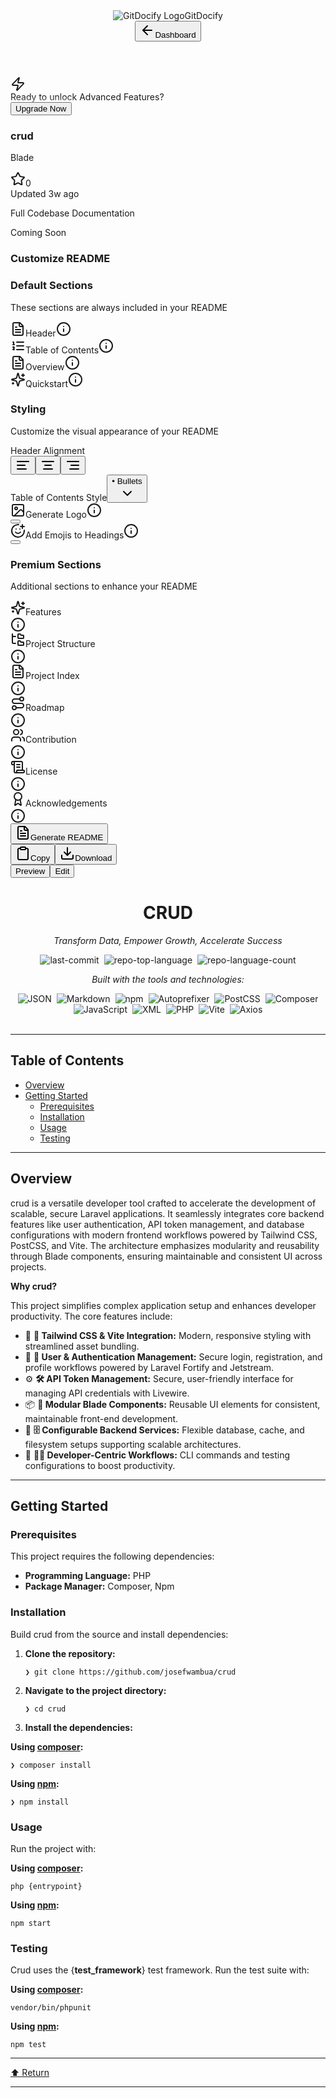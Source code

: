 <div id="root"><div class="min-h-screen bg-[#F8FAFD] flex flex-col"><header class="fixed top-0 left-0 right-0 h-16 bg-white border-b z-50"><div class="max-w-7xl mx-auto px-4 h-full flex items-center justify-between"><div class="flex-shrink-0 flex items-center space-x-2"><img src="/images/gitdocify-white-removebg.png" alt="GitDocify Logo" class="h-9 w-auto object-contain select-none [image-rendering:crisp-edges] [-webkit-image-rendering:crisp-edges]" style="aspect-ratio: 2000 / 2542;"><span class="text-xl font-bold text-primary">GitDocify</span></div><button class="justify-center whitespace-nowrap rounded-md text-sm font-medium ring-offset-background focus-visible:outline-none focus-visible:ring-2 focus-visible:ring-ring focus-visible:ring-offset-2 disabled:pointer-events-none disabled:opacity-50 [&amp;_svg]:pointer-events-none [&amp;_svg]:size-4 [&amp;_svg]:shrink-0 hover:bg-accent h-10 px-4 py-2 flex items-center gap-2 text-gray-600 hover:text-gray-900 bg-gray-50/80 shadow-[0_2px_8px_-3px_rgba(0,0,0,0.05)] hover:shadow-[0_2px_10px_-3px_rgba(0,0,0,0.1)] transition-all duration-200"><svg xmlns="http://www.w3.org/2000/svg" width="24" height="24" viewBox="0 0 24 24" fill="none" stroke="currentColor" stroke-width="2" stroke-linecap="round" stroke-linejoin="round" class="lucide lucide-arrow-left h-4 w-4"><path d="m12 19-7-7 7-7"></path><path d="M19 12H5"></path></svg>Dashboard</button></div></header><div class="h-16"></div><div class="bg-gradient-to-r from-blue-600 via-blue-500 to-indigo-600 text-white py-3 w-full z-20 relative shadow-md"><div class="max-w-7xl mx-auto flex items-center justify-between px-4"><div class="flex items-center"><div class="mr-3 bg-blue-700/40 p-1.5 rounded-full"><svg xmlns="http://www.w3.org/2000/svg" width="24" height="24" viewBox="0 0 24 24" fill="none" stroke="currentColor" stroke-width="2" stroke-linecap="round" stroke-linejoin="round" class="lucide lucide-zap h-5 w-5 text-yellow-300"><path d="M4 14a1 1 0 0 1-.78-1.63l9.9-10.2a.5.5 0 0 1 .86.46l-1.92 6.02A1 1 0 0 0 13 10h7a1 1 0 0 1 .78 1.63l-9.9 10.2a.5.5 0 0 1-.86-.46l1.92-6.02A1 1 0 0 0 11 14z"></path></svg></div><span class="font-medium"><span class="hidden sm:inline">Ready to unlock </span><span class="font-bold">Advanced Features</span><span class="hidden sm:inline">?</span></span></div><button class="inline-flex items-center justify-center gap-2 whitespace-nowrap ring-offset-background focus-visible:outline-none focus-visible:ring-2 focus-visible:ring-ring focus-visible:ring-offset-2 disabled:pointer-events-none disabled:opacity-50 [&amp;_svg]:pointer-events-none [&amp;_svg]:size-4 [&amp;_svg]:shrink-0 h-10 bg-white text-blue-700 hover:bg-blue-50 font-semibold px-7 py-2.5 rounded-full shadow-md transition-all hover:shadow-lg hover:scale-105 ml-2 text-base" style="animation: 1.5s ease 0s infinite alternate none running glow; box-shadow: rgba(255, 255, 255, 0.6) 0px 0px 10px 2px;">Upgrade Now</button></div><div class="absolute inset-0 bg-gradient-to-b from-transparent to-blue-700/10 pointer-events-none"></div></div><main class="pt-6 pb-16 px-4"><div class="max-w-[1400px] mx-auto"><div class="grid grid-cols-1 lg:grid-cols-12 gap-6"><div class="lg:col-span-4 space-y-6"><div class="rounded-lg border bg-card text-card-foreground shadow-sm"><div class="flex flex-col space-y-1.5 p-6 pb-2"><div class="flex items-center justify-between"><h3 class="font-semibold tracking-tight text-lg">crud</h3><div class="inline-flex items-center rounded-full border px-2.5 py-0.5 text-xs font-semibold transition-colors focus:outline-none focus:ring-2 focus:ring-ring focus:ring-offset-2 border-transparent bg-secondary text-secondary-foreground hover:bg-secondary/80">Blade</div></div></div><div class="p-6 pt-0"><p class="text-sm text-muted-foreground mb-3"></p><div class="flex items-center gap-4 text-sm text-muted-foreground"><div class="flex items-center gap-1"><svg xmlns="http://www.w3.org/2000/svg" width="24" height="24" viewBox="0 0 24 24" fill="none" stroke="currentColor" stroke-width="2" stroke-linecap="round" stroke-linejoin="round" class="lucide lucide-star h-4 w-4"><path d="M11.525 2.295a.53.53 0 0 1 .95 0l2.31 4.679a2.123 2.123 0 0 0 1.595 1.16l5.166.756a.53.53 0 0 1 .294.904l-3.736 3.638a2.123 2.123 0 0 0-.611 1.878l.882 5.14a.53.53 0 0 1-.771.56l-4.618-2.428a2.122 2.122 0 0 0-1.973 0L6.396 21.01a.53.53 0 0 1-.77-.56l.881-5.139a2.122 2.122 0 0 0-.611-1.879L2.16 9.795a.53.53 0 0 1 .294-.906l5.165-.755a2.122 2.122 0 0 0 1.597-1.16z"></path></svg><span>0</span></div><span>Updated 3w ago</span></div><div class="mt-4 p-2 bg-blue-50 rounded-md flex items-center justify-between"><p class="text-sm text-blue-600 font-medium">Full Codebase Documentation</p><div class="inline-flex items-center rounded-full border px-2.5 py-0.5 text-xs font-semibold transition-colors focus:outline-none focus:ring-2 focus:ring-ring focus:ring-offset-2 border-transparent text-secondary-foreground hover:bg-secondary/80 bg-blue-100">Coming Soon</div></div></div></div><div class="rounded-lg border bg-card text-card-foreground shadow-sm mt-6"><div class="flex flex-col space-y-1.5 p-6 pb-3"><h3 class="font-semibold tracking-tight text-lg">Customize README</h3></div><div class="p-6 pt-0 space-y-6"><div class="space-y-6"><div class="space-y-3"><h3 class="text-sm font-medium">Default Sections</h3><p class="text-xs text-muted-foreground">These sections are always included in your README</p><div class="grid grid-cols-2 gap-2"><div class="flex items-center gap-2 px-3 py-2 bg-gray-50 rounded-md"><svg xmlns="http://www.w3.org/2000/svg" width="24" height="24" viewBox="0 0 24 24" fill="none" stroke="currentColor" stroke-width="2" stroke-linecap="round" stroke-linejoin="round" class="lucide lucide-file-text h-4 w-4 text-gray-500"><path d="M15 2H6a2 2 0 0 0-2 2v16a2 2 0 0 0 2 2h12a2 2 0 0 0 2-2V7Z"></path><path d="M14 2v4a2 2 0 0 0 2 2h4"></path><path d="M10 9H8"></path><path d="M16 13H8"></path><path d="M16 17H8"></path></svg><span class="text-sm text-gray-600">Header</span><svg xmlns="http://www.w3.org/2000/svg" width="24" height="24" viewBox="0 0 24 24" fill="none" stroke="currentColor" stroke-width="2" stroke-linecap="round" stroke-linejoin="round" class="lucide lucide-info h-3.5 w-3.5 text-gray-400 hover:text-gray-500 ml-auto" data-state="closed"><circle cx="12" cy="12" r="10"></circle><path d="M12 16v-4"></path><path d="M12 8h.01"></path></svg></div><div class="flex items-center gap-2 px-3 py-2 bg-gray-50 rounded-md"><svg xmlns="http://www.w3.org/2000/svg" width="24" height="24" viewBox="0 0 24 24" fill="none" stroke="currentColor" stroke-width="2" stroke-linecap="round" stroke-linejoin="round" class="lucide lucide-list-ordered h-4 w-4 text-gray-500"><path d="M10 12h11"></path><path d="M10 18h11"></path><path d="M10 6h11"></path><path d="M4 10h2"></path><path d="M4 6h1v4"></path><path d="M6 18H4c0-1 2-2 2-3s-1-1.5-2-1"></path></svg><span class="text-sm text-gray-600">Table of Contents</span><svg xmlns="http://www.w3.org/2000/svg" width="24" height="24" viewBox="0 0 24 24" fill="none" stroke="currentColor" stroke-width="2" stroke-linecap="round" stroke-linejoin="round" class="lucide lucide-info h-3.5 w-3.5 text-gray-400 hover:text-gray-500 ml-auto" data-state="closed"><circle cx="12" cy="12" r="10"></circle><path d="M12 16v-4"></path><path d="M12 8h.01"></path></svg></div><div class="flex items-center gap-2 px-3 py-2 bg-gray-50 rounded-md"><svg xmlns="http://www.w3.org/2000/svg" width="24" height="24" viewBox="0 0 24 24" fill="none" stroke="currentColor" stroke-width="2" stroke-linecap="round" stroke-linejoin="round" class="lucide lucide-file-text h-4 w-4 text-gray-500"><path d="M15 2H6a2 2 0 0 0-2 2v16a2 2 0 0 0 2 2h12a2 2 0 0 0 2-2V7Z"></path><path d="M14 2v4a2 2 0 0 0 2 2h4"></path><path d="M10 9H8"></path><path d="M16 13H8"></path><path d="M16 17H8"></path></svg><span class="text-sm text-gray-600">Overview</span><svg xmlns="http://www.w3.org/2000/svg" width="24" height="24" viewBox="0 0 24 24" fill="none" stroke="currentColor" stroke-width="2" stroke-linecap="round" stroke-linejoin="round" class="lucide lucide-info h-3.5 w-3.5 text-gray-400 hover:text-gray-500 ml-auto" data-state="closed"><circle cx="12" cy="12" r="10"></circle><path d="M12 16v-4"></path><path d="M12 8h.01"></path></svg></div><div class="flex items-center gap-2 px-3 py-2 bg-gray-50 rounded-md"><svg xmlns="http://www.w3.org/2000/svg" width="24" height="24" viewBox="0 0 24 24" fill="none" stroke="currentColor" stroke-width="2" stroke-linecap="round" stroke-linejoin="round" class="lucide lucide-sparkles h-4 w-4 text-gray-500"><path d="M9.937 15.5A2 2 0 0 0 8.5 14.063l-6.135-1.582a.5.5 0 0 1 0-.962L8.5 9.936A2 2 0 0 0 9.937 8.5l1.582-6.135a.5.5 0 0 1 .963 0L14.063 8.5A2 2 0 0 0 15.5 9.937l6.135 1.581a.5.5 0 0 1 0 .964L15.5 14.063a2 2 0 0 0-1.437 1.437l-1.582 6.135a.5.5 0 0 1-.963 0z"></path><path d="M20 3v4"></path><path d="M22 5h-4"></path><path d="M4 17v2"></path><path d="M5 18H3"></path></svg><span class="text-sm text-gray-600">Quickstart</span><svg xmlns="http://www.w3.org/2000/svg" width="24" height="24" viewBox="0 0 24 24" fill="none" stroke="currentColor" stroke-width="2" stroke-linecap="round" stroke-linejoin="round" class="lucide lucide-info h-3.5 w-3.5 text-gray-400 hover:text-gray-500 ml-auto" data-state="closed"><circle cx="12" cy="12" r="10"></circle><path d="M12 16v-4"></path><path d="M12 8h.01"></path></svg></div></div></div><div data-orientation="horizontal" role="none" class="shrink-0 bg-border h-[1px] w-full my-6"></div><div class="space-y-3"><h3 class="text-sm font-medium">Styling</h3><p class="text-xs text-muted-foreground">Customize the visual appearance of your README</p><div class="grid grid-cols-2 gap-4"><div class="space-y-2 flex flex-col items-center"><label class="font-medium peer-disabled:cursor-not-allowed peer-disabled:opacity-70 text-sm text-gray-600">Header Alignment</label><div role="group" dir="ltr" class="items-center flex justify-center gap-2" tabindex="0" style="outline: none;"><button type="button" data-state="off" role="radio" aria-checked="false" class="text-sm font-medium ring-offset-background transition-colors hover:text-muted-foreground focus-visible:outline-none focus-visible:ring-2 focus-visible:ring-ring focus-visible:ring-offset-2 disabled:pointer-events-none disabled:opacity-50 bg-transparent flex items-center justify-center w-10 h-10 p-1 border border-gray-200 rounded-md hover:bg-gray-50 data-[state=on]:bg-blue-50 data-[state=on]:border-blue-200 data-[state=on]:text-blue-600" aria-label="Left align" tabindex="-1" data-radix-collection-item=""><svg xmlns="http://www.w3.org/2000/svg" width="24" height="24" viewBox="0 0 24 24" fill="none" stroke="currentColor" stroke-width="2" stroke-linecap="round" stroke-linejoin="round" class="lucide lucide-align-left h-8 w-8 stroke-[1.5]"><path d="M15 12H3"></path><path d="M17 18H3"></path><path d="M21 6H3"></path></svg></button><button type="button" data-state="on" role="radio" aria-checked="true" class="text-sm font-medium ring-offset-background transition-colors hover:text-muted-foreground focus-visible:outline-none focus-visible:ring-2 focus-visible:ring-ring focus-visible:ring-offset-2 disabled:pointer-events-none disabled:opacity-50 bg-transparent flex items-center justify-center w-10 h-10 p-1 border border-gray-200 rounded-md hover:bg-gray-50 data-[state=on]:bg-blue-50 data-[state=on]:border-blue-200 data-[state=on]:text-blue-600" aria-label="Center align" tabindex="-1" data-radix-collection-item=""><svg xmlns="http://www.w3.org/2000/svg" width="24" height="24" viewBox="0 0 24 24" fill="none" stroke="currentColor" stroke-width="2" stroke-linecap="round" stroke-linejoin="round" class="lucide lucide-align-center h-8 w-8 stroke-[1.5]"><path d="M17 12H7"></path><path d="M19 18H5"></path><path d="M21 6H3"></path></svg></button><button type="button" data-state="off" role="radio" aria-checked="false" class="text-sm font-medium ring-offset-background transition-colors hover:text-muted-foreground focus-visible:outline-none focus-visible:ring-2 focus-visible:ring-ring focus-visible:ring-offset-2 disabled:pointer-events-none disabled:opacity-50 bg-transparent flex items-center justify-center w-10 h-10 p-1 border border-gray-200 rounded-md hover:bg-gray-50 data-[state=on]:bg-blue-50 data-[state=on]:border-blue-200 data-[state=on]:text-blue-600" aria-label="Right align" tabindex="-1" data-radix-collection-item=""><svg xmlns="http://www.w3.org/2000/svg" width="24" height="24" viewBox="0 0 24 24" fill="none" stroke="currentColor" stroke-width="2" stroke-linecap="round" stroke-linejoin="round" class="lucide lucide-align-right h-8 w-8 stroke-[1.5]"><path d="M21 12H9"></path><path d="M21 18H7"></path><path d="M21 6H3"></path></svg></button></div></div><div class="space-y-2 flex flex-col items-center"><label class="font-medium peer-disabled:cursor-not-allowed peer-disabled:opacity-70 text-sm text-gray-600">Table of Contents Style</label><button type="button" role="combobox" aria-controls="radix-:ri:" aria-expanded="false" aria-autocomplete="none" dir="ltr" data-state="closed" class="flex items-center justify-between rounded-md border border-input px-3 py-2 text-sm ring-offset-background placeholder:text-muted-foreground focus:outline-none focus:ring-2 focus:ring-ring focus:ring-offset-2 disabled:cursor-not-allowed disabled:opacity-50 [&amp;&gt;span]:line-clamp-1 w-[140px] h-10 bg-white"><div class="flex items-center justify-center w-full"><div class="text-xs text-gray-600 text-center"><span><span class="font-medium">•</span> Bullets</span></div></div><svg xmlns="http://www.w3.org/2000/svg" width="24" height="24" viewBox="0 0 24 24" fill="none" stroke="currentColor" stroke-width="2" stroke-linecap="round" stroke-linejoin="round" class="lucide lucide-chevron-down h-4 w-4 opacity-50" aria-hidden="true"><path d="m6 9 6 6 6-6"></path></svg></button></div></div><div class="space-y-3"><div class="flex items-center justify-between space-x-2"><div class="flex items-center space-x-2"><svg xmlns="http://www.w3.org/2000/svg" width="24" height="24" viewBox="0 0 24 24" fill="none" stroke="currentColor" stroke-width="2" stroke-linecap="round" stroke-linejoin="round" class="lucide lucide-image h-4 w-4 text-blue-500"><rect width="18" height="18" x="3" y="3" rx="2" ry="2"></rect><circle cx="9" cy="9" r="2"></circle><path d="m21 15-3.086-3.086a2 2 0 0 0-2.828 0L6 21"></path></svg><label class="font-medium peer-disabled:cursor-not-allowed peer-disabled:opacity-70 text-sm text-gray-600">Generate Logo</label><svg xmlns="http://www.w3.org/2000/svg" width="24" height="24" viewBox="0 0 24 24" fill="none" stroke="currentColor" stroke-width="2" stroke-linecap="round" stroke-linejoin="round" class="lucide lucide-info h-3.5 w-3.5 text-gray-400 hover:text-gray-500" data-state="closed"><circle cx="12" cy="12" r="10"></circle><path d="M12 16v-4"></path><path d="M12 8h.01"></path></svg></div><button type="button" role="switch" aria-checked="false" data-state="unchecked" value="on" class="peer inline-flex h-6 w-11 shrink-0 items-center rounded-full border-2 border-transparent transition-colors focus-visible:outline-none focus-visible:ring-2 focus-visible:ring-ring focus-visible:ring-offset-2 focus-visible:ring-offset-background disabled:cursor-not-allowed disabled:opacity-50 data-[state=checked]:bg-primary data-[state=unchecked]:bg-input cursor-pointer"><span data-state="unchecked" class="pointer-events-none block h-5 w-5 rounded-full bg-background shadow-lg ring-0 transition-transform data-[state=checked]:translate-x-5 data-[state=unchecked]:translate-x-0"></span></button></div><div class="flex items-center justify-between space-x-2"><div class="flex items-center space-x-2"><svg xmlns="http://www.w3.org/2000/svg" width="24" height="24" viewBox="0 0 24 24" fill="none" stroke="currentColor" stroke-width="2" stroke-linecap="round" stroke-linejoin="round" class="lucide lucide-smile-plus h-4 w-4 text-blue-500"><path d="M22 11v1a10 10 0 1 1-9-10"></path><path d="M8 14s1.5 2 4 2 4-2 4-2"></path><line x1="9" x2="9.01" y1="9" y2="9"></line><line x1="15" x2="15.01" y1="9" y2="9"></line><path d="M16 5h6"></path><path d="M19 2v6"></path></svg><label class="font-medium peer-disabled:cursor-not-allowed peer-disabled:opacity-70 text-sm text-gray-600">Add Emojis to Headings</label><svg xmlns="http://www.w3.org/2000/svg" width="24" height="24" viewBox="0 0 24 24" fill="none" stroke="currentColor" stroke-width="2" stroke-linecap="round" stroke-linejoin="round" class="lucide lucide-info h-3.5 w-3.5 text-gray-400 hover:text-gray-500" data-state="closed"><circle cx="12" cy="12" r="10"></circle><path d="M12 16v-4"></path><path d="M12 8h.01"></path></svg></div><button type="button" role="switch" aria-checked="false" data-state="unchecked" value="on" class="peer inline-flex h-6 w-11 shrink-0 items-center rounded-full border-2 border-transparent transition-colors focus-visible:outline-none focus-visible:ring-2 focus-visible:ring-ring focus-visible:ring-offset-2 focus-visible:ring-offset-background disabled:cursor-not-allowed disabled:opacity-50 data-[state=checked]:bg-primary data-[state=unchecked]:bg-input cursor-pointer"><span data-state="unchecked" class="pointer-events-none block h-5 w-5 rounded-full bg-background shadow-lg ring-0 transition-transform data-[state=checked]:translate-x-5 data-[state=unchecked]:translate-x-0"></span></button></div></div></div><div data-orientation="horizontal" role="none" class="shrink-0 bg-border h-[1px] w-full my-6"></div><div class="space-y-3"><div class="flex items-center justify-between"><h3 class="text-sm font-medium">Premium Sections</h3></div><p class="text-xs text-muted-foreground">Additional sections to enhance your README</p><div class="rounded-lg p-0.5 bg-gradient-to-r from-blue-400 to-blue-600"><div class="bg-white rounded-md p-4"><div class="grid grid-cols-2 gap-3"><div class="
                          flex items-center justify-between rounded-md border p-3 
                          bg-background
                          hover:bg-blue-50/50 cursor-pointer border-blue-100
                        "><div class="flex items-center space-x-2"><svg xmlns="http://www.w3.org/2000/svg" width="24" height="24" viewBox="0 0 24 24" fill="none" stroke="currentColor" stroke-width="2" stroke-linecap="round" stroke-linejoin="round" class="lucide lucide-sparkles h-4 w-4 text-blue-500"><path d="M9.937 15.5A2 2 0 0 0 8.5 14.063l-6.135-1.582a.5.5 0 0 1 0-.962L8.5 9.936A2 2 0 0 0 9.937 8.5l1.582-6.135a.5.5 0 0 1 .963 0L14.063 8.5A2 2 0 0 0 15.5 9.937l6.135 1.581a.5.5 0 0 1 0 .964L15.5 14.063a2 2 0 0 0-1.437 1.437l-1.582 6.135a.5.5 0 0 1-.963 0z"></path><path d="M20 3v4"></path><path d="M22 5h-4"></path><path d="M4 17v2"></path><path d="M5 18H3"></path></svg><span class="text-sm">Features</span></div><div class="flex items-center"><svg xmlns="http://www.w3.org/2000/svg" width="24" height="24" viewBox="0 0 24 24" fill="none" stroke="currentColor" stroke-width="2" stroke-linecap="round" stroke-linejoin="round" class="lucide lucide-info h-3.5 w-3.5 text-gray-400 hover:text-gray-500" data-state="closed"><circle cx="12" cy="12" r="10"></circle><path d="M12 16v-4"></path><path d="M12 8h.01"></path></svg></div></div><div class="
                          flex items-center justify-between rounded-md border p-3 
                          bg-background
                          hover:bg-blue-50/50 cursor-pointer border-blue-100
                        "><div class="flex items-center space-x-2"><svg xmlns="http://www.w3.org/2000/svg" width="24" height="24" viewBox="0 0 24 24" fill="none" stroke="currentColor" stroke-width="2" stroke-linecap="round" stroke-linejoin="round" class="lucide lucide-folder-tree h-4 w-4 text-blue-500"><path d="M20 10a1 1 0 0 0 1-1V6a1 1 0 0 0-1-1h-2.5a1 1 0 0 1-.8-.4l-.9-1.2A1 1 0 0 0 15 3h-2a1 1 0 0 0-1 1v5a1 1 0 0 0 1 1Z"></path><path d="M20 21a1 1 0 0 0 1-1v-3a1 1 0 0 0-1-1h-2.9a1 1 0 0 1-.88-.55l-.42-.85a1 1 0 0 0-.92-.6H13a1 1 0 0 0-1 1v5a1 1 0 0 0 1 1Z"></path><path d="M3 5a2 2 0 0 0 2 2h3"></path><path d="M3 3v13a2 2 0 0 0 2 2h3"></path></svg><span class="text-sm">Project Structure</span></div><div class="flex items-center"><svg xmlns="http://www.w3.org/2000/svg" width="24" height="24" viewBox="0 0 24 24" fill="none" stroke="currentColor" stroke-width="2" stroke-linecap="round" stroke-linejoin="round" class="lucide lucide-info h-3.5 w-3.5 text-gray-400 hover:text-gray-500" data-state="closed"><circle cx="12" cy="12" r="10"></circle><path d="M12 16v-4"></path><path d="M12 8h.01"></path></svg></div></div><div class="
                          flex items-center justify-between rounded-md border p-3 
                          bg-background
                          hover:bg-blue-50/50 cursor-pointer border-blue-100
                        "><div class="flex items-center space-x-2"><svg xmlns="http://www.w3.org/2000/svg" width="24" height="24" viewBox="0 0 24 24" fill="none" stroke="currentColor" stroke-width="2" stroke-linecap="round" stroke-linejoin="round" class="lucide lucide-file-text h-4 w-4 text-blue-500"><path d="M15 2H6a2 2 0 0 0-2 2v16a2 2 0 0 0 2 2h12a2 2 0 0 0 2-2V7Z"></path><path d="M14 2v4a2 2 0 0 0 2 2h4"></path><path d="M10 9H8"></path><path d="M16 13H8"></path><path d="M16 17H8"></path></svg><span class="text-sm">Project Index</span></div><div class="flex items-center"><svg xmlns="http://www.w3.org/2000/svg" width="24" height="24" viewBox="0 0 24 24" fill="none" stroke="currentColor" stroke-width="2" stroke-linecap="round" stroke-linejoin="round" class="lucide lucide-info h-3.5 w-3.5 text-gray-400 hover:text-gray-500" data-state="closed"><circle cx="12" cy="12" r="10"></circle><path d="M12 16v-4"></path><path d="M12 8h.01"></path></svg></div></div><div class="
                          flex items-center justify-between rounded-md border p-3 
                          bg-background
                          hover:bg-blue-50/50 cursor-pointer border-blue-100
                        "><div class="flex items-center space-x-2"><svg xmlns="http://www.w3.org/2000/svg" width="24" height="24" viewBox="0 0 24 24" fill="none" stroke="currentColor" stroke-width="2" stroke-linecap="round" stroke-linejoin="round" class="lucide lucide-route h-4 w-4 text-blue-500"><circle cx="6" cy="19" r="3"></circle><path d="M9 19h8.5a3.5 3.5 0 0 0 0-7h-11a3.5 3.5 0 0 1 0-7H15"></path><circle cx="18" cy="5" r="3"></circle></svg><span class="text-sm">Roadmap</span></div><div class="flex items-center"><svg xmlns="http://www.w3.org/2000/svg" width="24" height="24" viewBox="0 0 24 24" fill="none" stroke="currentColor" stroke-width="2" stroke-linecap="round" stroke-linejoin="round" class="lucide lucide-info h-3.5 w-3.5 text-gray-400 hover:text-gray-500" data-state="closed"><circle cx="12" cy="12" r="10"></circle><path d="M12 16v-4"></path><path d="M12 8h.01"></path></svg></div></div><div class="
                          flex items-center justify-between rounded-md border p-3 
                          bg-background
                          hover:bg-blue-50/50 cursor-pointer border-blue-100
                        "><div class="flex items-center space-x-2"><svg xmlns="http://www.w3.org/2000/svg" width="24" height="24" viewBox="0 0 24 24" fill="none" stroke="currentColor" stroke-width="2" stroke-linecap="round" stroke-linejoin="round" class="lucide lucide-users h-4 w-4 text-blue-500"><path d="M16 21v-2a4 4 0 0 0-4-4H6a4 4 0 0 0-4 4v2"></path><circle cx="9" cy="7" r="4"></circle><path d="M22 21v-2a4 4 0 0 0-3-3.87"></path><path d="M16 3.13a4 4 0 0 1 0 7.75"></path></svg><span class="text-sm">Contribution</span></div><div class="flex items-center"><svg xmlns="http://www.w3.org/2000/svg" width="24" height="24" viewBox="0 0 24 24" fill="none" stroke="currentColor" stroke-width="2" stroke-linecap="round" stroke-linejoin="round" class="lucide lucide-info h-3.5 w-3.5 text-gray-400 hover:text-gray-500" data-state="closed"><circle cx="12" cy="12" r="10"></circle><path d="M12 16v-4"></path><path d="M12 8h.01"></path></svg></div></div><div class="
                          flex items-center justify-between rounded-md border p-3 
                          bg-background
                          hover:bg-blue-50/50 cursor-pointer border-blue-100
                        "><div class="flex items-center space-x-2"><svg xmlns="http://www.w3.org/2000/svg" width="24" height="24" viewBox="0 0 24 24" fill="none" stroke="currentColor" stroke-width="2" stroke-linecap="round" stroke-linejoin="round" class="lucide lucide-scroll-text h-4 w-4 text-blue-500"><path d="M15 12h-5"></path><path d="M15 8h-5"></path><path d="M19 17V5a2 2 0 0 0-2-2H4"></path><path d="M8 21h12a2 2 0 0 0 2-2v-1a1 1 0 0 0-1-1H11a1 1 0 0 0-1 1v1a2 2 0 1 1-4 0V5a2 2 0 1 0-4 0v2a1 1 0 0 0 1 1h3"></path></svg><span class="text-sm">License</span></div><div class="flex items-center"><svg xmlns="http://www.w3.org/2000/svg" width="24" height="24" viewBox="0 0 24 24" fill="none" stroke="currentColor" stroke-width="2" stroke-linecap="round" stroke-linejoin="round" class="lucide lucide-info h-3.5 w-3.5 text-gray-400 hover:text-gray-500" data-state="closed"><circle cx="12" cy="12" r="10"></circle><path d="M12 16v-4"></path><path d="M12 8h.01"></path></svg></div></div></div><div class="mt-3"><div class="
                          flex items-center justify-between rounded-md border p-3 
                          bg-background
                          hover:bg-blue-50/50 cursor-pointer border-blue-100
                        "><div class="flex items-center space-x-2"><svg xmlns="http://www.w3.org/2000/svg" width="24" height="24" viewBox="0 0 24 24" fill="none" stroke="currentColor" stroke-width="2" stroke-linecap="round" stroke-linejoin="round" class="lucide lucide-award h-4 w-4 text-blue-500"><path d="m15.477 12.89 1.515 8.526a.5.5 0 0 1-.81.47l-3.58-2.687a1 1 0 0 0-1.197 0l-3.586 2.686a.5.5 0 0 1-.81-.469l1.514-8.526"></path><circle cx="12" cy="8" r="6"></circle></svg><span class="text-sm">Acknowledgements</span></div><div class="flex items-center"><svg xmlns="http://www.w3.org/2000/svg" width="24" height="24" viewBox="0 0 24 24" fill="none" stroke="currentColor" stroke-width="2" stroke-linecap="round" stroke-linejoin="round" class="lucide lucide-info h-3.5 w-3.5 text-gray-400 hover:text-gray-500" data-state="closed"><circle cx="12" cy="12" r="10"></circle><path d="M12 16v-4"></path><path d="M12 8h.01"></path></svg></div></div></div></div></div></div></div></div></div></div><div class="lg:col-span-8 space-y-6"><div class="bg-white rounded-lg shadow-sm p-4"><div class="flex justify-between items-center"><div class="flex flex-col sm:flex-row sm:items-center gap-3"><button class="inline-flex items-center justify-center gap-2 whitespace-nowrap rounded-md font-medium ring-offset-background transition-colors focus-visible:outline-none focus-visible:ring-2 focus-visible:ring-ring focus-visible:ring-offset-2 disabled:pointer-events-none disabled:opacity-50 [&amp;_svg]:pointer-events-none [&amp;_svg]:size-4 [&amp;_svg]:shrink-0 bg-primary text-primary-foreground hover:bg-primary/90 h-10 px-4 py-2 text-base"><svg xmlns="http://www.w3.org/2000/svg" width="24" height="24" viewBox="0 0 24 24" fill="none" stroke="currentColor" stroke-width="2" stroke-linecap="round" stroke-linejoin="round" class="lucide lucide-file-text h-4 w-4"><path d="M15 2H6a2 2 0 0 0-2 2v16a2 2 0 0 0 2 2h12a2 2 0 0 0 2-2V7Z"></path><path d="M14 2v4a2 2 0 0 0 2 2h4"></path><path d="M10 9H8"></path><path d="M16 13H8"></path><path d="M16 17H8"></path></svg>Generate README</button></div><div class="flex gap-2"><button class="inline-flex items-center justify-center gap-2 whitespace-nowrap rounded-md text-sm font-medium ring-offset-background focus-visible:outline-none focus-visible:ring-2 focus-visible:ring-ring focus-visible:ring-offset-2 disabled:pointer-events-none disabled:opacity-50 [&amp;_svg]:pointer-events-none [&amp;_svg]:size-4 [&amp;_svg]:shrink-0 border border-input bg-background hover:bg-accent hover:text-accent-foreground h-10 px-4 py-2 transition-all duration-200"><svg xmlns="http://www.w3.org/2000/svg" width="24" height="24" viewBox="0 0 24 24" fill="none" stroke="currentColor" stroke-width="2" stroke-linecap="round" stroke-linejoin="round" class="lucide lucide-clipboard h-4 w-4 mr-2"><rect width="8" height="4" x="8" y="2" rx="1" ry="1"></rect><path d="M16 4h2a2 2 0 0 1 2 2v14a2 2 0 0 1-2 2H6a2 2 0 0 1-2-2V6a2 2 0 0 1 2-2h2"></path></svg>Copy</button><button class="inline-flex items-center justify-center gap-2 whitespace-nowrap rounded-md text-sm font-medium ring-offset-background transition-colors focus-visible:outline-none focus-visible:ring-2 focus-visible:ring-ring focus-visible:ring-offset-2 disabled:pointer-events-none disabled:opacity-50 [&amp;_svg]:pointer-events-none [&amp;_svg]:size-4 [&amp;_svg]:shrink-0 border border-input bg-background hover:bg-accent hover:text-accent-foreground h-10 px-4 py-2"><svg xmlns="http://www.w3.org/2000/svg" width="24" height="24" viewBox="0 0 24 24" fill="none" stroke="currentColor" stroke-width="2" stroke-linecap="round" stroke-linejoin="round" class="lucide lucide-download h-4 w-4 mr-2"><path d="M21 15v4a2 2 0 0 1-2 2H5a2 2 0 0 1-2-2v-4"></path><polyline points="7 10 12 15 17 10"></polyline><line x1="12" x2="12" y1="15" y2="3"></line></svg>Download</button></div></div><div dir="ltr" data-orientation="horizontal" class="mt-4"><div role="tablist" aria-orientation="horizontal" class="h-10 items-center justify-center rounded-md bg-muted p-1 text-muted-foreground grid w-full grid-cols-2" tabindex="0" data-orientation="horizontal" style="outline: none;"><button type="button" role="tab" aria-selected="true" aria-controls="radix-:r15:-content-preview" data-state="active" id="radix-:r15:-trigger-preview" class="inline-flex items-center justify-center whitespace-nowrap rounded-sm px-3 py-1.5 text-sm font-medium ring-offset-background transition-all focus-visible:outline-none focus-visible:ring-2 focus-visible:ring-ring focus-visible:ring-offset-2 disabled:pointer-events-none disabled:opacity-50 data-[state=active]:bg-background data-[state=active]:text-foreground data-[state=active]:shadow-sm" tabindex="-1" data-orientation="horizontal" data-radix-collection-item="">Preview</button><button type="button" role="tab" aria-selected="false" aria-controls="radix-:r15:-content-edit" data-state="inactive" id="radix-:r15:-trigger-edit" class="inline-flex items-center justify-center whitespace-nowrap rounded-sm px-3 py-1.5 text-sm font-medium ring-offset-background transition-all focus-visible:outline-none focus-visible:ring-2 focus-visible:ring-ring focus-visible:ring-offset-2 disabled:pointer-events-none disabled:opacity-50 data-[state=active]:bg-background data-[state=active]:text-foreground data-[state=active]:shadow-sm" tabindex="0" data-orientation="horizontal" data-radix-collection-item="">Edit</button></div><div data-state="active" data-orientation="horizontal" role="tabpanel" aria-labelledby="radix-:r15:-trigger-preview" id="radix-:r15:-content-preview" tabindex="0" class="mt-2 ring-offset-background focus-visible:outline-none focus-visible:ring-2 focus-visible:ring-ring focus-visible:ring-offset-2" style=""><div class="border border-border rounded-lg bg-background p-6 shadow-sm"><div class="prose prose-sm md:prose-base lg:prose-lg max-w-none prose-headings:font-bold prose-a:text-blue-600" style="user-select: none;"><div id="top" class="">

<div align="center" class="text-center">
<h1>CRUD</h1>
<p><em>Transform Data, Empower Growth, Accelerate Success</em></p>

<img alt="last-commit" src="https://img.shields.io/github/last-commit/josefwambua/crud?style=flat&amp;logo=git&amp;logoColor=white&amp;color=0080ff" class="inline-block mx-1" style="margin: 0px 2px;">
<img alt="repo-top-language" src="https://img.shields.io/github/languages/top/josefwambua/crud?style=flat&amp;color=0080ff" class="inline-block mx-1" style="margin: 0px 2px;">
<img alt="repo-language-count" src="https://img.shields.io/github/languages/count/josefwambua/crud?style=flat&amp;color=0080ff" class="inline-block mx-1" style="margin: 0px 2px;">
<p><em>Built with the tools and technologies:</em></p>
<img alt="JSON" src="https://img.shields.io/badge/JSON-000000.svg?style=flat&amp;logo=JSON&amp;logoColor=white" class="inline-block mx-1" style="margin: 0px 2px;">
<img alt="Markdown" src="https://img.shields.io/badge/Markdown-000000.svg?style=flat&amp;logo=Markdown&amp;logoColor=white" class="inline-block mx-1" style="margin: 0px 2px;">
<img alt="npm" src="https://img.shields.io/badge/npm-CB3837.svg?style=flat&amp;logo=npm&amp;logoColor=white" class="inline-block mx-1" style="margin: 0px 2px;">
<img alt="Autoprefixer" src="https://img.shields.io/badge/Autoprefixer-DD3735.svg?style=flat&amp;logo=Autoprefixer&amp;logoColor=white" class="inline-block mx-1" style="margin: 0px 2px;">
<img alt="PostCSS" src="https://img.shields.io/badge/PostCSS-DD3A0A.svg?style=flat&amp;logo=PostCSS&amp;logoColor=white" class="inline-block mx-1" style="margin: 0px 2px;">
<img alt="Composer" src="https://img.shields.io/badge/Composer-885630.svg?style=flat&amp;logo=Composer&amp;logoColor=white" class="inline-block mx-1" style="margin: 0px 2px;">
<br>
<img alt="JavaScript" src="https://img.shields.io/badge/JavaScript-F7DF1E.svg?style=flat&amp;logo=JavaScript&amp;logoColor=black" class="inline-block mx-1" style="margin: 0px 2px;">
<img alt="XML" src="https://img.shields.io/badge/XML-005FAD.svg?style=flat&amp;logo=XML&amp;logoColor=white" class="inline-block mx-1" style="margin: 0px 2px;">
<img alt="PHP" src="https://img.shields.io/badge/PHP-777BB4.svg?style=flat&amp;logo=PHP&amp;logoColor=white" class="inline-block mx-1" style="margin: 0px 2px;">
<img alt="Vite" src="https://img.shields.io/badge/Vite-646CFF.svg?style=flat&amp;logo=Vite&amp;logoColor=white" class="inline-block mx-1" style="margin: 0px 2px;">
<img alt="Axios" src="https://img.shields.io/badge/Axios-5A29E4.svg?style=flat&amp;logo=Axios&amp;logoColor=white" class="inline-block mx-1" style="margin: 0px 2px;">
</div>
<br>
<hr>
<h2>Table of Contents</h2>
<ul class="list-disc pl-4 my-0">
<li class="my-0"><a href="#overview">Overview</a></li>
<li class="my-0"><a href="#getting-started">Getting Started</a>
<ul class="list-disc pl-4 my-0">
<li class="my-0"><a href="#prerequisites">Prerequisites</a></li>
<li class="my-0"><a href="#installation">Installation</a></li>
<li class="my-0"><a href="#usage">Usage</a></li>
<li class="my-0"><a href="#testing">Testing</a></li>
</ul>
</li>
</ul>
<hr>
<h2>Overview</h2>
<p>crud is a versatile developer tool crafted to accelerate the development of scalable, secure Laravel applications. It seamlessly integrates core backend features like user authentication, API token management, and database configurations with modern frontend workflows powered by Tailwind CSS, PostCSS, and Vite. The architecture emphasizes modularity and reusability through Blade components, ensuring maintainable and consistent UI across projects.</p>
<p><strong>Why crud?</strong></p>
<p>This project simplifies complex application setup and enhances developer productivity. The core features include:</p>
<ul class="list-disc pl-4 my-0">
<li class="my-0">🧩 <strong>🎨 Tailwind CSS &amp; Vite Integration:</strong> Modern, responsive styling with streamlined asset bundling.</li>
<li class="my-0">🔐 <strong>🔑 User &amp; Authentication Management:</strong> Secure login, registration, and profile workflows powered by Laravel Fortify and Jetstream.</li>
<li class="my-0">⚙️ <strong>🛠️ API Token Management:</strong> Secure, user-friendly interface for managing API credentials with Livewire.</li>
<li class="my-0">📦 <strong>🧱 Modular Blade Components:</strong> Reusable UI elements for consistent, maintainable front-end development.</li>
<li class="my-0">💾 <strong>🗄️ Configurable Backend Services:</strong> Flexible database, cache, and filesystem setups supporting scalable architectures.</li>
<li class="my-0">🚀 <strong>🧑‍💻 Developer-Centric Workflows:</strong> CLI commands and testing configurations to boost productivity.</li>
</ul>
<hr>
<h2>Getting Started</h2>
<h3>Prerequisites</h3>
<p>This project requires the following dependencies:</p>
<ul class="list-disc pl-4 my-0">
<li class="my-0"><strong>Programming Language:</strong> PHP</li>
<li class="my-0"><strong>Package Manager:</strong> Composer, Npm</li>
</ul>
<h3>Installation</h3>
<p>Build crud from the source and install dependencies:</p>
<ol>
<li class="my-0">
<p><strong>Clone the repository:</strong></p>
<pre><code class="language-sh">❯ git clone https://github.com/josefwambua/crud
</code></pre>
</li>
<li class="my-0">
<p><strong>Navigate to the project directory:</strong></p>
<pre><code class="language-sh">❯ cd crud
</code></pre>
</li>
<li class="my-0">
<p><strong>Install the dependencies:</strong></p>
</li>
</ol>
<p><strong>Using <a href="https://www.php.net/">composer</a>:</strong></p>
<pre><code class="language-sh">❯ composer install
</code></pre>
<p><strong>Using <a href="https://www.npmjs.com/">npm</a>:</strong></p>
<pre><code class="language-sh">❯ npm install
</code></pre>
<h3>Usage</h3>
<p>Run the project with:</p>
<p><strong>Using <a href="https://www.php.net/">composer</a>:</strong></p>
<pre><code class="language-sh">php {entrypoint}
</code></pre>
<p><strong>Using <a href="https://www.npmjs.com/">npm</a>:</strong></p>
<pre><code class="language-sh">npm start
</code></pre>
<h3>Testing</h3>
<p>Crud uses the {<strong>test_framework</strong>} test framework. Run the test suite with:</p>
<p><strong>Using <a href="https://www.php.net/">composer</a>:</strong></p>
<pre><code class="language-sh">vendor/bin/phpunit
</code></pre>
<p><strong>Using <a href="https://www.npmjs.com/">npm</a>:</strong></p>
<pre><code class="language-sh">npm test
</code></pre>
<hr>
<div align="left" class=""><a href="#top">⬆ Return</a></div>
<hr></div></div></div></div><div data-state="inactive" data-orientation="horizontal" role="tabpanel" aria-labelledby="radix-:r15:-trigger-edit" hidden="" id="radix-:r15:-content-edit" tabindex="0" class="mt-2 ring-offset-background focus-visible:outline-none focus-visible:ring-2 focus-visible:ring-ring focus-visible:ring-offset-2"></div></div></div></div></div></div></main></div><section aria-label="Notifications alt+T" tabindex="-1" aria-live="polite" aria-relevant="additions text" aria-atomic="false"></section></div>
